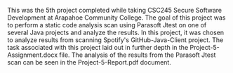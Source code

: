 This was the 5th project completed while taking CSC245 Secure Software Development at Arapahoe Community College. The goal of this project was to perform a static code analysis scan using Parasoft Jtest on one of several Java projects and analyze the results. In this project, it was chosen to analyze results from scanning Spotify's GitHub-Java-Client project. The task associated with this project laid out in further depth in the Project-5-Assignment.docx file. The analysis of the results from the Parasoft Jtest scan can be seen in the Project-5-Report.pdf document.
